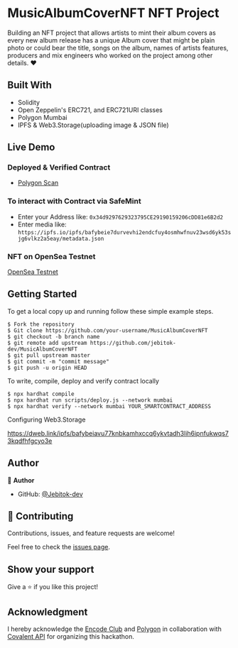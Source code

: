 # MusicAlbumCoverNFT NFT Project

Building an NFT project that allows artists to mint their album covers as every new album release has a unique Album cover that might be plain photo or could bear the title, songs on the album, names of artists features, producers and mix engineers who worked on the project among other details. ❤️

## Built With

- Solidity
- Open Zeppelin's ERC721, and ERC721URI classes
- Polygon Mumbai
- IPFS & Web3.Storage(uploading image & JSON file)

## Live Demo

### Deployed & Verified Contract

- [Polygon Scan](https://mumbai.polygonscan.com/address/0x0dBD8725f6Ccd620B68FC7Ff48dE10e9D14CEA03)

### To interact with Contract via SafeMint

- Enter your Address like:
  `0x34d9297629323795CE29190159206cDD81e6B2d2`
- Enter media like: `https://ipfs.io/ipfs/bafybeie7durvevhi2endcfuy4osmhwfnuv23wsd6yk53sjg6vlkz2a5eay/metadata.json`

### NFT on OpenSea Testnet

[OpenSea Testnet](https://testnets.opensea.io/account?tab=collected)

## Getting Started

To get a local copy up and running follow these simple example steps.

```
$ Fork the repository
$ Git clone https://github.com/your-username/MusicAlbumCoverNFT
$ git checkout -b branch name
$ git remote add upstream https://github.com/jebitok-dev/MusicAlbumCoverNFT
$ git pull upstream master
$ git commit -m "commit message"
$ git push -u origin HEAD
```

To write, compile, deploy and verify contract locally

```
$ npx hardhat compile
$ npx hardhat run scripts/deploy.js --network mumbai
$ npx hardhat verify --network mumbai YOUR_SMARTCONTRACT_ADDRESS

```

Configuring Web3.Storage

<!-- - upload media/json file to the web3.storage dashboard
- create the ``metadata.json`` file configure according to [OpenSea Metadata](https://docs.opensea.io/docs/metadata-standards)
- copy CID of image and add to JSON file ``https://dweb.link/ipfs/YOUR_CID`` -->

https://dweb.link/ipfs/bafybeiavu77knbkamhxccq6ykvtadh3lih6ipnfukwqs73kqdfhfgcyo3e

## Author

👤 **Author**

- GitHub: [@Jebitok-dev](https://github.com/Jebitok-dev)

## 🤝 Contributing

Contributions, issues, and feature requests are welcome!

Feel free to check the [issues page](issues/).

## Show your support

Give a ⭐️ if you like this project!

## Acknowledgment

I hereby acknowledge the [Encode Club](https://medium.com/encode-club) and [Polygon](https://polygon.technology/) in collaboration with [Covalent API](https://www.covalenthq.com/) for organizing this hackathon.
